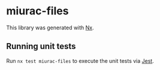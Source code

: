 # miurac-files

This library was generated with [Nx](https://nx.dev).

## Running unit tests

Run `nx test miurac-files` to execute the unit tests via [Jest](https://jestjs.io).

